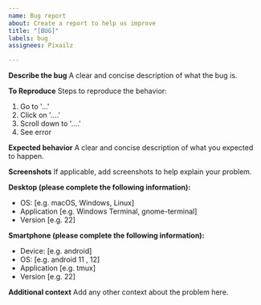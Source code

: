 ```yaml
---
name: Bug report
about: Create a report to help us improve
title: "[BUG]"
labels: bug
assignees: Pixailz

---
```


**Describe the bug**
A clear and concise description of what the bug is.

**To Reproduce**
Steps to reproduce the behavior:
1. Go to '...'
2. Click on '....'
3. Scroll down to '....'
4. See error

**Expected behavior**
A clear and concise description of what you expected to happen.

**Screenshots**
If applicable, add screenshots to help explain your problem.

**Desktop (please complete the following information):**
 - OS: [e.g. macOS, Windows, Linux]
 - Application [e.g. Windows Terminal, gnome-terminal]
 - Version [e.g. 22]

**Smartphone (please complete the following information):**
 - Device: [e.g. android]
 - OS: [e.g. android 11 , 12]
 - Application [e.g. tmux]
 - Version [e.g. 22]

**Additional context**
Add any other context about the problem here.

